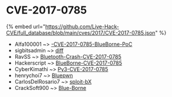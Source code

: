 # CVE-2017-0785
{% embed url="https://github.com/Live-Hack-CVE/full_database/blob/main/cves/2017/CVE-2017-0785.json" %}

* Alfa100001 ~> [-CVE-2017-0785-BlueBorne-PoC](https://www.alice-snow.ru/2017/database/cve-2017-0785/-cve-2017-0785-blueborne-poc-alfa100001)
* sigbitsadmin ~> [diff](https://www.alice-snow.ru/2017/database/cve-2017-0785/diff-sigbitsadmin)
* RavSS ~> [Bluetooth-Crash-CVE-2017-0785](https://www.alice-snow.ru/2017/database/cve-2017-0785/bluetooth-crash-cve-2017-0785-ravss)
* Hackerscript ~> [BlueBorne-CVE-2017-0785](https://www.alice-snow.ru/2017/database/cve-2017-0785/blueborne-cve-2017-0785-hackerscript)
* CyberKimathi ~> [Py3-CVE-2017-0785](https://www.alice-snow.ru/2017/database/cve-2017-0785/py3-cve-2017-0785-cyberkimathi)
* henrychoi7 ~> [Bluepwn](https://www.alice-snow.ru/2017/database/cve-2017-0785/bluepwn-henrychoi7)
* CarlosDelRosario7 ~> [sploit-bX](https://www.alice-snow.ru/2017/database/cve-2017-0785/sploit-bx-carlosdelrosario7)
* CrackSoft900 ~> [Blue-Borne](https://www.alice-snow.ru/2017/database/cve-2017-0785/blue-borne-cracksoft900)